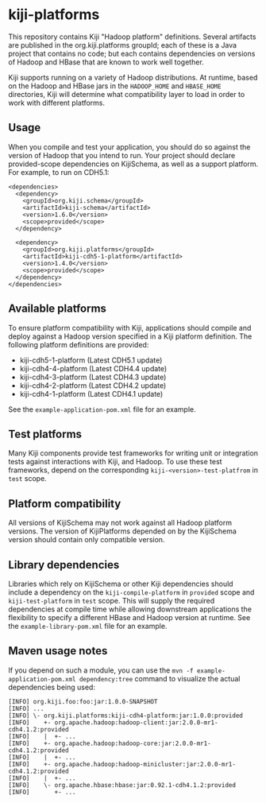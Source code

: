 kiji-platforms
==============

This repository contains Kiji "Hadoop platform" definitions. Several artifacts
are published in the org.kiji.platforms groupId; each of these is a Java
project that contains no code; but each contains dependencies on versions of
Hadoop and HBase that are known to work well together.

Kiji supports running on a variety of Hadoop distributions. At runtime, based
on the Hadoop and HBase jars in the `HADOOP_HOME` and `HBASE_HOME`
directories, Kiji will determine what compatibility layer to load in order to
work with different platforms.

Usage
-----

When you compile and test your application, you should do so against the
version of Hadoop that you intend to run. Your project should declare
provided-scope dependencies on KijiSchema, as well as a support platform. For
example, to run on CDH5.1:

    <dependencies>
      <dependency>
        <groupId>org.kiji.schema</groupId>
        <artifactId>kiji-schema</artifactId>
        <version>1.6.0</version>
        <scope>provided</scope>
      </dependency>

      <dependency>
        <groupId>org.kiji.platforms</groupId>
        <artifactId>kiji-cdh5-1-platform</artifactId>
        <version>1.4.0</version>
        <scope>provided</scope>
      </dependency>
    </dependencies>


Available platforms
-------------------

To ensure platform compatibility with Kiji, applications should compile and
deploy against a Hadoop version specified in a Kiji platform definition. The
following platform definitions are provided:

* kiji-cdh5-1-platform (Latest CDH5.1 update)
* kiji-cdh4-4-platform (Latest CDH4.4 update)
* kiji-cdh4-3-platform (Latest CDH4.3 update)
* kiji-cdh4-2-platform (Latest CDH4.2 update)
* kiji-cdh4-1-platform (Latest CDH4.1 update)

See the `example-application-pom.xml` file for an example.

Test platforms
--------------

Many Kiji components provide test frameworks for writing unit or integration
tests against interactions with Kiji, and Hadoop. To use these test frameworks,
depend on the corresponding `kiji-<version>-test-platfrom` in `test` scope.

Platform compatibility
----------------------

All versions of KijiSchema may not work against all Hadoop platform versions.
The version of KijiPlatforms depended on by the KijiSchema version should contain
only compatible version.

Library dependencies
--------------------

Libraries which rely on KijiSchema or other Kiji dependencies should include a
dependency on the `kiji-compile-platform` in `provided` scope and
`kiji-test-platform` in `test` scope. This will supply the required
dependencies at compile time while allowing downstream applications the
flexibility to specify a different HBase and Hadoop version at runtime. See the
`example-library-pom.xml` file for an example.

Maven usage notes
-----------------

If you depend on such a module, you can use the `mvn -f example-application-pom.xml dependency:tree`
command to visualize the actual dependencies being used:

    [INFO] org.kiji.foo:foo:jar:1.0.0-SNAPSHOT
    [INFO] ...
    [INFO] \- org.kiji.platforms:kiji-cdh4-platform:jar:1.0.0:provided
    [INFO]    +- org.apache.hadoop:hadoop-client:jar:2.0.0-mr1-cdh4.1.2:provided
    [INFO]    |  +- ...
    [INFO]    +- org.apache.hadoop:hadoop-core:jar:2.0.0-mr1-cdh4.1.2:provided
    [INFO]    |  +- ...
    [INFO]    +- org.apache.hadoop:hadoop-minicluster:jar:2.0.0-mr1-cdh4.1.2:provided
    [INFO]    |  +- ...
    [INFO]    \- org.apache.hbase:hbase:jar:0.92.1-cdh4.1.2:provided
    [INFO]       +- ...
